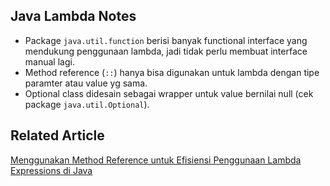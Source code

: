 ## Java Lambda Notes

* Package `java.util.function` berisi banyak functional interface yang mendukung penggunaan lambda, jadi tidak perlu membuat interface manual lagi.
* Method reference (`::`) hanya bisa digunakan untuk lambda dengan tipe paramter atau value yg sama. 
* Optional class didesain sebagai wrapper untuk value bernilai null (cek package `java.util.Optional`).

## Related Article
[Menggunakan Method Reference untuk Efisiensi Penggunaan Lambda Expressions di Java](https://ichwansholihin.medium.com/menggunakan-method-reference-untuk-efisiensi-penggunaan-lambda-expressions-di-java-2fad14dea54d)

